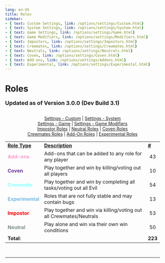 ```yaml
---
lang: en-US
title: Roles
sidebar:
- { text: Custom Settings, link: /options/settings/Custom.html}
- { text: System Settings, link: /options/settings/System.html}
- { text: Game Settings, link: /options/settings/Game.html}
- { text: Game Modifiers, link: /options/settings/Modifiers.html}
- { text: Impostors, link: /options/settings/Impostors.html}
- { text: Crewmates, link: /options/settings/Crewmates.html} 
- { text: Neutrals, link: /options/settings/Neutrals.html}
- { text: Coven, link: /options/settings/Coven.html}
- { text: Add-ons, link: /options/settings/Addons.html}
- { text: Experimental, link: /options/settings/Experimental.html}
---
```


# Roles

<font size=4em><b>Updated as of Version 3.0.0 (Dev Build 3.1)</b></font><br><br>

<center>

[Settings - Custom](/options/settings/Custom.html) | [Settings - System](/options/settings/System.html) <br>
[Settings - Game](options/settings/Game.html) | [Settings - Game Modifiers](/options/settings/Modifiers.html) <br> 
[Impostor Roles](/options/settings/Impostors.html) | [Neutral Roles](/options/settings/Neutrals.html) | [Coven Roles](/options/settings/Coven.html)<br>
[Crewmates Roles](/options/settings/Crewmates.html) | [Add-On Roles](/options/settings/Addons.html) | [Experimental Roles](/options/settings/Experimental.html)
</center>

<table>
<tr>
<td><b><u>Role Type</u></b></td>
<td><b><u>Description</u></b></td>
<td><b><u>#</u></b></td>
</tr>

<tr>
<td><font color=#ff9ace><b>Add-ons</b></font></td>
<td>Add-ons that can be added to any role for any player</td>
<td align="center">43</td>
</tr>

<tr>
<td><font color=#663399><b>Coven</b></font> </td>
<td>Play together and win by killing/voting out all players</td>
<td align="center">10</td>
</tr>

<tr>
<td><font color=#8cffff><b>Crewmate</b></font> </td>
<td>Play together and win by completing all tasks/voting out all Evil</td>
<td align="center">54</td>
</tr>

<tr>
<td><font color=#76b8e0><b>Experimental</b></font></td>
<td>Roles that are not fully stable and may contain bugs</td>
<td align="center">13</td>
</tr>

<tr>
<td><font color=red><b>Impostor</b></font></td>
<td>Play together and win via killing/voting out all Crewmates/Neutrals</td>
<td align="center">53</td>
</tr>

<tr>
<td><font color=#7c8c8d><b>Neutral</b></font></td>
<td>Play alone and win via their own win conditions</td>
<td align="center">50</td>
</tr>

<tr>
<td colspan=2><b>Total:</b></td>
<td align="center"><b>223</b></td>
</tr>
</table>
<br>

---